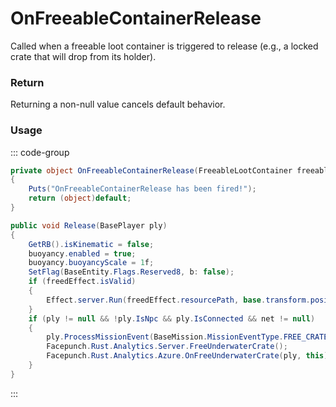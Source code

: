 # OnFreeableContainerRelease
<Badge type="info" text="Entity"/><Badge type="danger" text="Carbon Compatible"/><Badge type="warning" text="Oxide Compatible"/>
Called when a freeable loot container is triggered to release (e.g., a locked crate that will drop from its holder).

### Return
Returning a non-null value cancels default behavior.

### Usage
::: code-group
```csharp [Example]
private object OnFreeableContainerRelease(FreeableLootContainer freeableLootContainer)
{
	Puts("OnFreeableContainerRelease has been fired!");
	return (object)default;
}
```
```csharp [Source — Assembly-CSharp @ FreeableLootContainer]
public void Release(BasePlayer ply)
{
	GetRB().isKinematic = false;
	buoyancy.enabled = true;
	buoyancy.buoyancyScale = 1f;
	SetFlag(BaseEntity.Flags.Reserved8, b: false);
	if (freedEffect.isValid)
	{
		Effect.server.Run(freedEffect.resourcePath, base.transform.position, UnityEngine.Vector3.up);
	}
	if (ply != null && !ply.IsNpc && ply.IsConnected && net != null)
	{
		ply.ProcessMissionEvent(BaseMission.MissionEventType.FREE_CRATE, net.ID, 1f);
		Facepunch.Rust.Analytics.Server.FreeUnderwaterCrate();
		Facepunch.Rust.Analytics.Azure.OnFreeUnderwaterCrate(ply, this);
	}
}

```
:::
